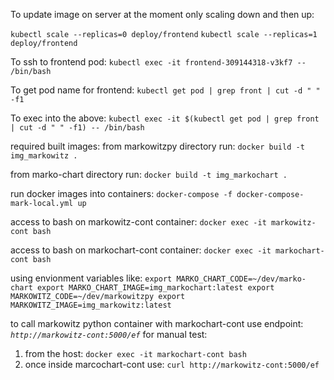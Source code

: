 To update image on server at the moment only scaling down and then up:

`kubectl scale --replicas=0 deploy/frontend`
`kubectl scale --replicas=1 deploy/frontend`

To ssh to frontend pod:
`kubectl exec -it frontend-309144318-v3kf7 -- /bin/bash`

To get pod name for frontend:
`kubectl get pod | grep front | cut -d " " -f1`

To exec into the above:
`kubectl exec -it $(kubectl get pod | grep front | cut -d " " -f1) -- /bin/bash`

required built images:
from markowitzpy directory run:
`docker build -t img_markowitz .`

from marko-chart directory run:
`docker build -t img_markochart .`

run docker images into containers:
`docker-compose -f docker-compose-mark-local.yml up`

access to bash on markowitz-cont container:
`docker exec -it markowitz-cont bash`

access to bash on markochart-cont container:
`docker exec -it markochart-cont bash`

using envionment variables like:
`export MARKO_CHART_CODE=~/dev/marko-chart
export MARKO_CHART_IMAGE=img_markochart:latest
export MARKOWITZ_CODE=~/dev/markowitzpy
export MARKOWITZ_IMAGE=img_markowitz:latest
`

to call markowitz python container with markochart-cont use endpoint: _`http://markowitz-cont:5000/ef`_
for manual test:
1) from the host:                    `docker exec -it markochart-cont bash`
2) once inside marcochart-cont use:  `curl http://markowitz-cont:5000/ef`
